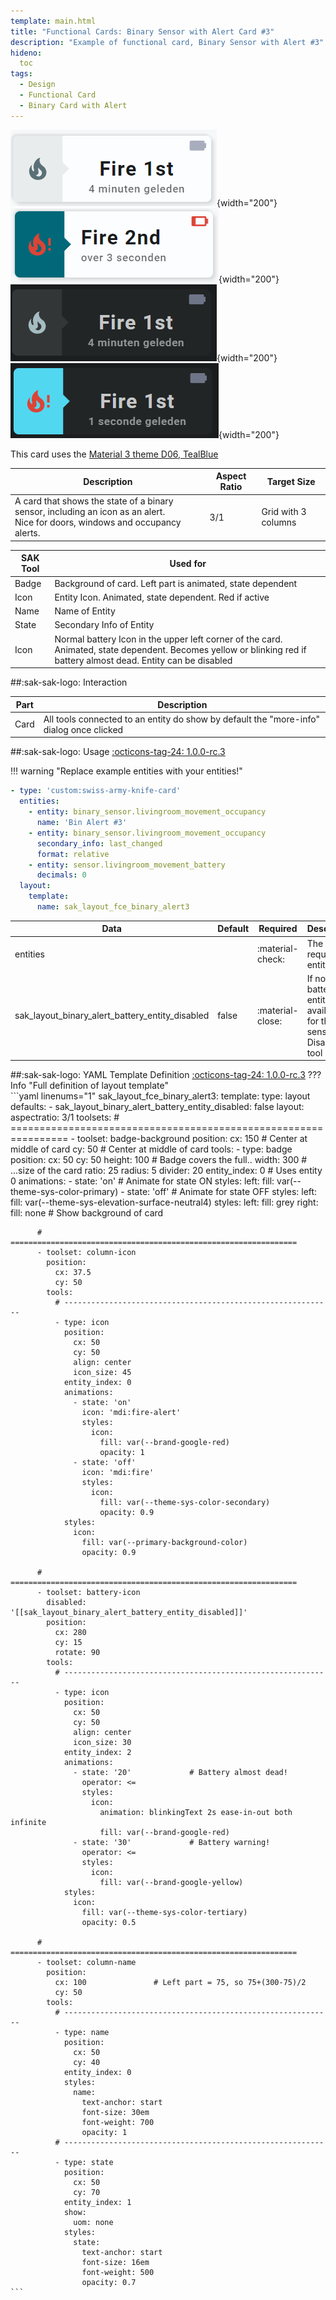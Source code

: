 ```yaml
---
template: main.html
title: "Functional Cards: Binary Sensor with Alert Card #3"
description: "Example of functional card, Binary Sensor with Alert #3"
hideno:
  toc
tags:
  - Design
  - Functional Card
  - Binary Card with Alert
---
```

<!-- GT/GL -->

![Swiss Army Knife Functional Card Binary Sensor With Alert3 D06 Light Off](../../assets/screenshots/sak-functional-card-12-binary-sensor-alert3-theme-d06-light-off.png){width="200"}
![Swiss Army Knife Functional Card Binary Sensor With Alert3 D06 Light On](../../assets/screenshots/sak-functional-card-12-binary-sensor-alert3-theme-d06-light-on.png){width="200"}
<br>![Swiss Army Knife Functional Card Binary Sensor With Alert3 D06 Dark Off](../../assets/screenshots/sak-functional-card-12-binary-sensor-alert3-theme-d06-dark-off.png){width="200"}
![Swiss Army Knife Functional Card Binary Sensor With Alert3 D06 Dark On](../../assets/screenshots/sak-functional-card-12-binary-sensor-alert3-theme-d06-dark-on.png){width="200"}

This card uses the [Material 3 theme D06, TealBlue][ham3-d06-url]

| Description| Aspect Ratio| Target Size |
|-|-|-|
| A card that shows the state of a binary sensor, including an icon as an alert. <br>Nice for doors, windows and occupancy alerts.| 3/1 | Grid with 3 columns |

| SAK Tool| Used for |
|-|-|
| Badge | Background of card. Left part is animated, state dependent|
| Icon | Entity Icon. Animated, state dependent. Red if active|
| Name | Name of Entity|
| State | Secondary Info of Entity|
| Icon | Normal battery Icon in the upper left corner of the card. Animated, state dependent. Becomes yellow or blinking red if battery almost dead. Entity can be disabled |

##:sak-sak-logo: Interaction

| Part | Description|
|-|-|
| Card | All tools connected to an entity do show by default the "more-info" dialog once clicked |

##:sak-sak-logo: Usage
[:octicons-tag-24: 1.0.0-rc.3][github-releases]

!!! warning "Replace example entities with your entities!"

```yaml linenums="1"
- type: 'custom:swiss-army-knife-card'
  entities:
    - entity: binary_sensor.livingroom_movement_occupancy
      name: 'Bin Alert #3'
    - entity: binary_sensor.livingroom_movement_occupancy
      secondary_info: last_changed
      format: relative
    - entity: sensor.livingroom_movement_battery
      decimals: 0
  layout:
    template:
      name: sak_layout_fce_binary_alert3
```

| Data | Default| Required | Description |
|-|-|-|-|
| entities |  | :material-check: | The three required entities |
| sak_layout_binary_alert_battery_entity_disabled | false | :material-close: | If no battery entity available for this sensor. Disable this tool |

##:sak-sak-logo: YAML Template Definition
[:octicons-tag-24: 1.0.0-rc.3][github-releases]
??? Info "Full definition of layout template"  
    ```yaml linenums="1"
    sak_layout_fce_binary_alert3:
      template:
        type: layout
        defaults: 
          - sak_layout_binary_alert_battery_entity_disabled: false
      layout:
        aspectratio: 3/1
        toolsets:
          # ================================================================
          - toolset: badge-background
            position:
              cx: 150                           # Center at middle of card
              cy: 50                            # Center at middle of card
            tools:
              - type: badge
                position:
                  cx: 50
                  cy: 50
                  height: 100                   # Badge covers the full..
                  width: 300                    # ...size of the card
                  ratio: 25
                  radius: 5
                  divider: 20
                entity_index: 0                 # Uses entity 0
                animations:
                  - state: 'on'                 # Animate for state ON
                    styles:
                      left:
                        fill: var(--theme-sys-color-primary)
                  - state: 'off'                # Animate for state OFF
                    styles:
                      left:
                        fill: var(--theme-sys-elevation-surface-neutral4)
                styles:
                  left:
                    fill: grey
                  right:
                    fill: none                 # Show background of card

          # ================================================================
          - toolset: column-icon
            position:
              cx: 37.5
              cy: 50
            tools:
              # ------------------------------------------------------------
              - type: icon
                position:
                  cx: 50
                  cy: 50
                  align: center
                  icon_size: 45
                entity_index: 0
                animations:
                  - state: 'on'
                    icon: 'mdi:fire-alert'
                    styles:
                      icon:
                        fill: var(--brand-google-red)
                        opacity: 1
                  - state: 'off'
                    icon: 'mdi:fire'
                    styles:
                      icon:
                        fill: var(--theme-sys-color-secondary)
                        opacity: 0.9
                styles:
                  icon:
                    fill: var(--primary-background-color)
                    opacity: 0.9

          # ================================================================
          - toolset: battery-icon
            disabled: '[[sak_layout_binary_alert_battery_entity_disabled]]'
            position:
              cx: 280
              cy: 15
              rotate: 90
            tools:
              # ------------------------------------------------------------
              - type: icon
                position:
                  cx: 50
                  cy: 50
                  align: center
                  icon_size: 30
                entity_index: 2
                animations:
                  - state: '20'             # Battery almost dead!
                    operator: <=
                    styles:
                      icon:
                        animation: blinkingText 2s ease-in-out both infinite
                        fill: var(--brand-google-red)
                  - state: '30'             # Battery warning!
                    operator: <=
                    styles:
                      icon:
                        fill: var(--brand-google-yellow)
                styles:
                  icon:
                    fill: var(--theme-sys-color-tertiary)
                    opacity: 0.5
                    
          # ================================================================
          - toolset: column-name
            position:
              cx: 100               # Left part = 75, so 75+(300-75)/2
              cy: 50
            tools:
              # ------------------------------------------------------------
              - type: name
                position:
                  cx: 50
                  cy: 40
                entity_index: 0
                styles:
                  name:
                    text-anchor: start
                    font-size: 30em
                    font-weight: 700
                    opacity: 1
              # ------------------------------------------------------------
              - type: state
                position:
                  cx: 50
                  cy: 70
                entity_index: 1
                show:
                  uom: none
                styles:
                  state:
                    text-anchor: start
                    font-size: 16em
                    font-weight: 500
                    opacity: 0.7
    ```
<!-- Image references -->

<!--- Internal References... --->
[Swiss Army Knife Tutorial 02]: ../tutorials/10-step-tutorial-02-intro.md

<!--- External References... --->
[ham3-d06-url]: https://material3-themes-manual.amoebelabs.com/examples/material3-example-theme-d06-tealblue/
[github-releases]: https://github.com/amoebelabs/swiss-army-knife-card/releases/
